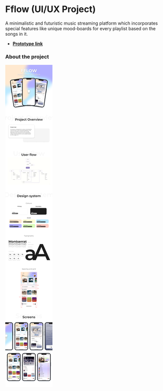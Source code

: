 # Fflow (UI/UX Project)
A minimalistic and futuristic music streaming platform which incorporates special features like unique mood-boards for every playlist based on the songs in it.

- [**Prototype link**](https://www.figma.com/proto/vU3RARCM3kGJ4HaKFh50gC/FFlow?node-id=0-1&t=tnOrcVitDtjJIUjY-1)
### About the project
![About the project.image](https://github.com/Khushie134/Fflow...UIUX-Project/blob/c84fdf4517ff81e6d18ccf80b8dc6e0566d15dcb/Frame%2022.png)
